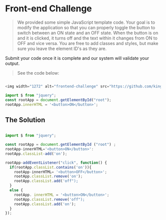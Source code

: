 # Front-end Challenge

> We provided some simple JavaScript template code. Your goal is to modify the application so that you can properly toggle the button to switch between an ON state and an OFF state. When the button is on and it is clicked, it turns off and the text within it changes from ON to OFF and vice versa. You are free to add classes and styles, but make sure you leave the element ID's as they are. 

Submit your code once it is complete and our system will validate your output.

> See the code below: 

```javascript

<img width="1272" alt="frontend-challenge" src="https://github.com/kingdanie/php-coding-challenges/assets/52611355/d8bda559-0ef1-415d-b66a-37b5e6864d30">

import $ from "jquery";
const rootApp = document.getElementById("root");
rootApp.innerHTML = '<button>ON</button>';
```





## The Solution

```javascript

import $ from "jquery";

const rootApp = document.getElementById ("root") ;
rootApp-innerHTML='<button>ON</button>':
rootApp.classList-add('on');

rootApp-addEventListener("click", function() {
  if(rootApp.classList.contains('on')){
    rootApp-innerHTML= '<button>OFF</button>';
    rootApp.classList.remove('on');
    rootApp.classList.add('off");
  }
  else {
    rootApp. innerHTML = '<button>ON</button>';
    rootApp.classList.remove('off");
    rootApp.classList.add('on');
  }
});

```
